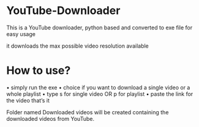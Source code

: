 # YouTube-Downloader

This is a YouTube downloader, python based and converted to exe file for easy usage 

it downloads the max possible video resolution available 

# How to use?
•	simply run the exe 
•	choice if you want to download a single video or a whole playlist
•	type s for single video OR p for playlist
•	paste the link for the video 
that’s it 

Folder named Downloaded videos will be created 
containing the downloaded videos from YouTube.
